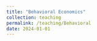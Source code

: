 ```yaml
---
title: "Behavioral Economics"
collection: teaching
permalink: /teaching/Behavioral
date: 2024-01-01
---
```

